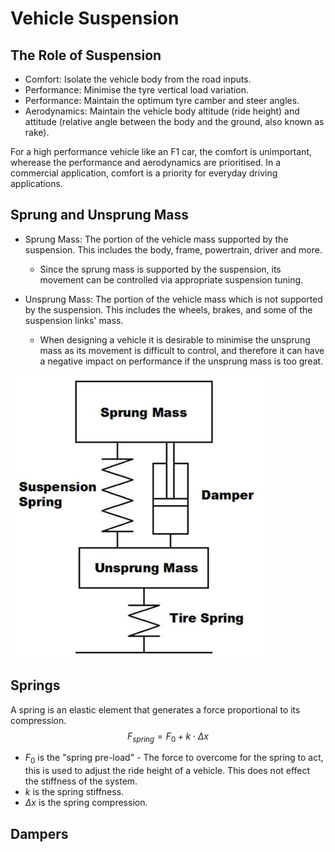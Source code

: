 # Vehicle Suspension

## The Role of Suspension

- Comfort: Isolate the vehicle body from the road inputs.
- Performance: Minimise the tyre vertical load variation.
- Performance: Maintain the optimum tyre camber and steer angles.
- Aerodynamics: Maintain the vehicle body altitude (ride height) and attitude (relative angle between the body and the ground, also known as rake).

For a high performance vehicle like an F1 car, the comfort is unimportant, wherease the performance and aerodynamics are prioritised. In a commercial application, comfort is a priority for everyday driving applications.

## Sprung and Unsprung Mass

- Sprung Mass: The portion of the vehicle mass supported by the suspension. This includes the body, frame, powertrain, driver and more.

    - Since the sprung mass is supported by the suspension, its movement can be controlled via appropriate suspension tuning.
 
 - Unsprung Mass: The portion of the vehicle mass which is not supported by the suspension. This includes the wheels, brakes, and some of the suspension links' mass.

    - When designing a vehicle it is desirable to minimise the unsprung mass as its movement is difficult to control, and therefore it can have a negative impact on performance if the unsprung mass is too great.

![Sprung and Unsprung Msss](./Images/Sprung_Unsprung_Mass.png)

## Springs

A spring is an elastic element that generates a force proportional to its compression. $$F_{spring} = F_{0} + k \cdot \Delta x$$

- $F_{0}$ is the "spring pre-load" - The force to overcome for the spring to act, this is used to adjust the ride height of a vehicle. This does not effect the stiffness of the system.
- $k$ is the spring stiffness.
- $\Delta x$ is the spring compression.

## Dampers


